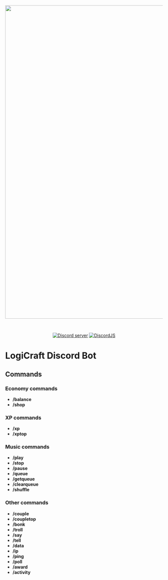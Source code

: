 <div align="center">
  <br />
  <p>
    <a href="https://discord.gg/mv684BdPwP"><img src="https://i.imgur.com/Esp3tNi.png" width="1000" unselectable="on"/></a>
  </p>
  <br />
  <p>
    <a href="https://discord.gg/mv684BdPwP"><img src="https://img.shields.io/discord/666295714724446209?label=LogiCraftSMP&logo=discord" alt="Discord server" /></a>
    <a href="https://github.com/discordjs/discord.js/"><img src="https://img.shields.io/npm/v/discord.js?label=DiscordJS" alt="DiscordJS" /></a>
  </p>
</div>

# LogiCraft Discord Bot

## Commands

### Economy commands

- **/balance**
- **/shop**

### XP commands

- **/xp**
- **/xptop**

### Music commands

- **/play**
- **/stop**
- **/pause**
- **/queue**
- **/getqueue**
- **/clearqueue**
- **/shuffle**

### Other commands
- **/couple**
- **/coupletop**
- **/bonk**
- **/troll**
- **/say**
- **/tell**
- **/data**
- **/ip**
- **/ping**
- **/poll**
- **/award**
- **/activity**
